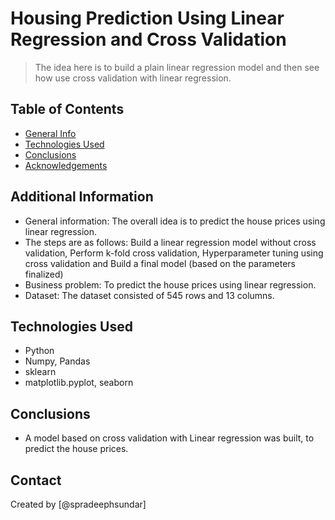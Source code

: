 # Housing Prediction Using Linear Regression and Cross Validation
> The idea here is to build a plain linear regression model and then see how use cross validation with linear regression. 

## Table of Contents
* [General Info](#general-information)
* [Technologies Used](#technologies-used)
* [Conclusions](#conclusions)
* [Acknowledgements](#acknowledgements)

## Additional Information
- General information: The overall idea is to predict the house prices using linear regression. 
- The steps are as follows: Build a linear regression model without cross validation, Perform k-fold cross validation, Hyperparameter tuning using cross validation and Build a final model (based on the parameters finalized)
- Business problem: To predict the house prices using linear regression. 
- Dataset: The dataset consisted of 545 rows and 13 columns.

## Technologies Used
- Python
- Numpy, Pandas
- sklearn
- matplotlib.pyplot, seaborn

## Conclusions
- A model based on cross validation with Linear regression was built, to predict the house prices.

## Contact
Created by [@spradeephsundar]


